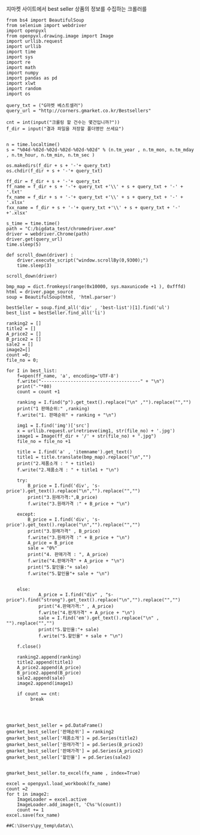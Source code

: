 지마켓 사이트에서 best seller 상품의 정보를 수집하는 크롤러를 
    
    from bs4 import BeautifulSoup
    from selenium import webdriver
    import openpyxl
    from openpyxl.drawing.image import Image
    import urllib.request
    import urllib
    import time
    import sys
    import re
    import math
    import numpy
    import pandas as pd
    import xlwt
    import random
    import os

    query_txt = ("G마켓 베스트셀러")
    query_url = "http://corners.gmarket.co.kr/Bestsellers"

    cnt = int(input("크롤링 할 건수는 몇건입니까?"))
    f_dir = input("결과 파일을 저장할 폴더명만 쓰세요")


    n = time.localtime()
    s = "%04d-%02d-%02d-%02d-%02d-%02d" % (n.tm_year , n.tm_mon, n.tm_mday , n.tm_hour, n.tm_min, n.tm_sec )

    os.makedirs(f_dir + s + '-'+ query_txt)
    os.chdir(f_dir + s + '-'+ query_txt)

    ff_dir = f_dir + s + '-'+ query_txt
    ff_name = f_dir + s + '-'+ query_txt +'\\' + s + query_txt + '-' + '.txt'
    fx_name = f_dir + s + '-'+ query_txt +'\\' + s + query_txt + '-' + '.xlsx'
    fxx_name = f_dir + s + '-'+ query_txt +'\\' + s + query_txt + '-' +'.xlsx'

    s_time = time.time()
    path = "C:/bigdata_test/chromedriver.exe"
    driver = webdriver.Chrome(path)
    driver.get(query_url)
    time.sleep(5)

    def scroll_down(driver) :
        driver.execute_script("window.scrollBy(0,9300);")
        time.sleep(3)

    scroll_down(driver)

    bmp_map = dict.fromkeys(range(0x10000, sys.maxunicode +1 ), 0xfffd)
    html = driver.page_source
    soup = BeautifulSoup(html, 'html.parser')

    bestSeller = soup.find_all('div' , 'best-list')[1].find('ul')
    best_list = bestSeller.find_all('li')

    ranking2 = []
    title2 = []
    A_price2 = []
    B_price2 = []
    sale2 = []
    image2=[]
    count =0;
    file_no = 0;

    for I in best_list:
        f=open(ff_name, 'a', encoding='UTF-8')
        f.write("-------------------------------------" + "\n")
        print("-"*80)
        count = count +1

        ranking = I.find("p").get_text().replace("\n" ,"").replace("","")
        print("1 판매순위:" ,ranking)
        f.write("1. 판매순위" + ranking + "\n")

        img1 = I.find('img')['src']                     
        x = urllib.request.urlretrieve(img1, str(file_no) + '.jpg')                     
        image1 = Image(ff_dir + '/' + str(file_no) + ".jpg")                     
        file_no = file_no +1      

        title = I.find('a' , 'itemname').get_text()
        title1 = title.translate(bmp_map).replace("\n","")
        print("2.제품소개 : " + title1)
        f.write("2.제품소개 : " + title1 + "\n")

        try:
            B_price = I.find('div', 's-price').get_text().replace("\n","").replace("","")
            print("3.원래가격:",B_price)
            f.write("3.원래가격 :" + B_price + "\n")

        except:
            B_price = I.find('div', 's-price').get_text().replace("\n","").replace("","")
            print("3.원래가격" , B_price)
            f.write("3.원래가격 :" + B_price + "\n")
            A_price = B_price
            sale = "0%"
            print("4. 판매가격 : ", A_price)
            f.write("4.판매가격" + A_price + "\n")
            print("5.할인율:"+ sale)
            f.write("5.할인율"+ sale + "\n")


        else:
                A_price = I.find("div" , "s-price").find("strong").get_text().replace("\n","").replace("","")
                print("4.판매가격:" , A_price)
                f.write("4.판개가격" + A_price + "\n")
                sale = I.find('em').get_text().replace("\n" , "").replace("","")
                print("5.할인율:"+ sale)
                f.write("5.할인율" + sale + "\n")

        f.close()

        ranking2.append(ranking)
        title2.append(title1)
        A_price2.append(A_price)
        B_price2.append(B_price)
        sale2.append(sale)
        image2.append(image1)

        if count == cnt:
             break                                                   




    gmarket_best_seller = pd.DataFrame()
    gmarket_best_seller['판매순위'] = ranking2
    gmarket_best_seller['제품소개'] = pd.Series(title2)
    gmarket_best_seller['원래가격'] = pd.Series(B_price2)
    gmarket_best_seller['판매가격'] = pd.Series(A_price2)                                               
    gmarket_best_seller['할인율'] = pd.Series(sale2)                                                


    gmarket_best_seller.to_excel(fx_name , index=True)

    excel = openpyxl.load_workbook(fx_name)
    count =2
    for t in image2:
        ImageLoader = excel.active                                               
        ImageLoader.add_image(t, 'C%s'%(count))
        count += 1
    excel.save(fxx_name)

    ##C:\Users\py_temp\data\\
